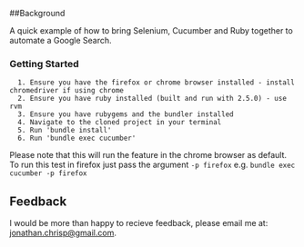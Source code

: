 ##Background

A quick example of how to bring Selenium, Cucumber and Ruby together to automate a Google Search.

### Getting Started
      1. Ensure you have the firefox or chrome browser installed - install chromedriver if using chrome
      2. Ensure you have ruby installed (built and run with 2.5.0) - use rvm
      3. Ensure you have rubygems and the bundler installed
      4. Navigate to the cloned project in your terminal
      5. Run 'bundle install'
      6. Run 'bundle exec cucumber'

Please note that this will run the feature in the chrome browser as default. To run this test in firefox just pass the argument
`-p firefox`  e.g. `bundle exec cucumber -p firefox`

## Feedback
I would be more than happy to recieve feedback, please email me at: jonathan.chrisp@gmail.com.
